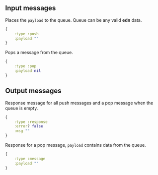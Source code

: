 ## Input messages

Places the `payload` to the queue. Queue can be any valid **edn** data.

```clojure
{
    :type :push
    :payload ""
}
```

Pops a message from the queue.

```clojure
{
    :type :pop
    :payload nil
}
```

## Output messages

Response message for all push messages and a pop message when the queue is empty.

```clojure
{
    :type :response
    :error? false
    :msg ""
}
```

Response for a pop message, `payload` contains data from the queue.

```clojure
{
    :type :message
    :payload ""
}
```
